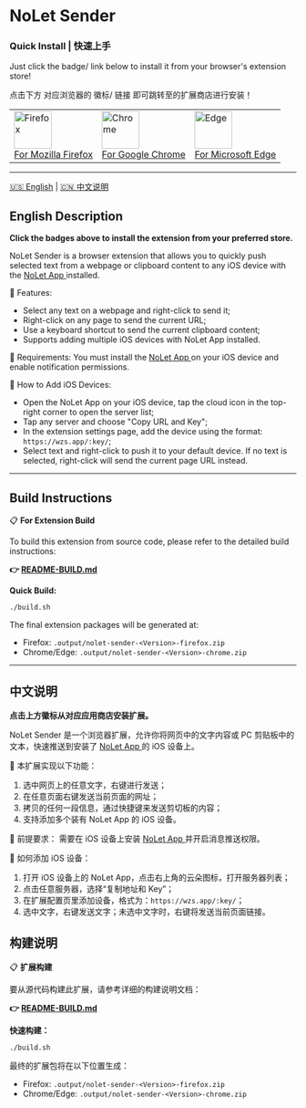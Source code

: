 # NoLet Sender

### Quick Install | 快速上手
Just click the badge/ link below to install it from your browser's extension store!
 
点击下方 对应浏览器的 徽标/ 链接 即可跳转至的扩展商店进行安装！

<table>
  <tr>
    <td align="left">
      <a href="https://addons.mozilla.org/en-US/firefox/addon/nolet-sender/">
        <img src="./docs/assets/badge-fx.png" alt="Firefox" height="66">
      </a><br>
      <a href="https://addons.mozilla.org/en-US/firefox/addon/nolet-sender/">For Mozilla Firefox</a>
    </td>
    <td align="left">
      <a href="https://chromewebstore.google.com/detail/bbhjjpgkahbphfmllckjjpkgpcaghgjk">
        <img src="./docs/assets/badge-cr.png" alt="Chrome" height="66">
      </a><br>
      <a href="https://chromewebstore.google.com/detail/bbhjjpgkahbphfmllckjjpkgpcaghgjk">For Google Chrome</a>
    </td>
    <td align="left">
          <a href="https://microsoftedge.microsoft.com/addons/detail/cpeddmngdbglghhmfomfpeckcllgpcii">
        <img src="./docs/assets/badge-eg.png" alt="Edge" height="66">
      </a><br>
      <a href="https://microsoftedge.microsoft.com/addons/detail/cpeddmngdbglghhmfomfpeckcllgpcii">For Microsoft Edge</a>
    </td>
  </tr>
</table>

---

[🇺🇸 English](#english-description) | [🇨🇳 中文说明](#中文说明)

## English Description

**Click the badges above to install the extension from your preferred store.**

NoLet Sender is a browser extension that allows you to quickly push selected text from a webpage or clipboard content to any iOS device with the [ NoLet App ](https://apps.apple.com/app/id6615073345) installed.

🧩 Features:
- Select any text on a webpage and right-click to send it;
- Right-click on any page to send the current URL;
- Use a keyboard shortcut to send the current clipboard content;
- Supports adding multiple iOS devices with NoLet App installed.

📌 Requirements:
You must install the [ NoLet App ](https://apps.apple.com/app/id6615073345) on your iOS device and enable notification permissions.

📱 How to Add iOS Devices:
- Open the NoLet App on your iOS device, tap the cloud icon in the top-right corner to open the server list;
- Tap any server and choose "Copy URL and Key";
- In the extension settings page, add the device using the format: `https://wzs.app/:key/`;
- Select text and right-click to push it to your default device. If no text is selected, right-click will send the current page URL instead.

---


## Build Instructions

📋 **For Extension Build**

To build this extension from source code, please refer to the detailed build instructions:

**👉 [README-BUILD.md](./README-BUILD.md)**

**Quick Build:**
```bash
./build.sh
```

The final extension packages will be generated at:
- Firefox: `.output/nolet-sender-<Version>-firefox.zip`
- Chrome/Edge: `.output/nolet-sender-<Version>-chrome.zip`


---

## 中文说明

**点击上方徽标从对应应用商店安装扩展。**

NoLet Sender 是一个浏览器扩展，允许你将网页中的文字内容或 PC 剪贴板中的文本，快速推送到安装了 [ NoLet App ](https://apps.apple.com/app/id6615073345) 的 iOS 设备上。

🧩  本扩展实现以下功能：
1. 选中网页上的任意文字，右键进行发送；
2. 在任意页面右键发送当前页面的网址；
3. 拷贝的任何一段信息，通过快捷键来发送剪切板的内容；
4. 支持添加多个装有 NoLet App 的 iOS 设备。

📌  前提要求：
需要在 iOS 设备上安装 [ NoLet App ](https://apps.apple.com/app/id6615073345) 并开启消息推送权限。

📱  如何添加 iOS 设备：
1. 打开 iOS 设备上的 NoLet App，点击右上角的云朵图标，打开服务器列表；
2. 点击任意服务器，选择“复制地址和 Key”； 
3. 在扩展配置页里添加设备，格式为：`https://wzs.app/:key/`；
4. 选中文字，右键发送文字；未选中文字时，右键将发送当前页面链接。

## 构建说明

📋 **扩展构建**

要从源代码构建此扩展，请参考详细的构建说明文档：

**👉 [README-BUILD.md](./README-BUILD.md)**

**快速构建：**
```bash
./build.sh
```

最终的扩展包将在以下位置生成：
- Firefox: `.output/nolet-sender-<Version>-firefox.zip`
- Chrome/Edge: `.output/nolet-sender-<Version>-chrome.zip`